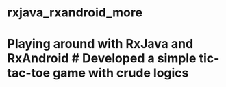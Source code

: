 # rxjava_rxandroid_more
 # Playing around with RxJava and RxAndroid # Developed a simple tic-tac-toe game with crude logics

